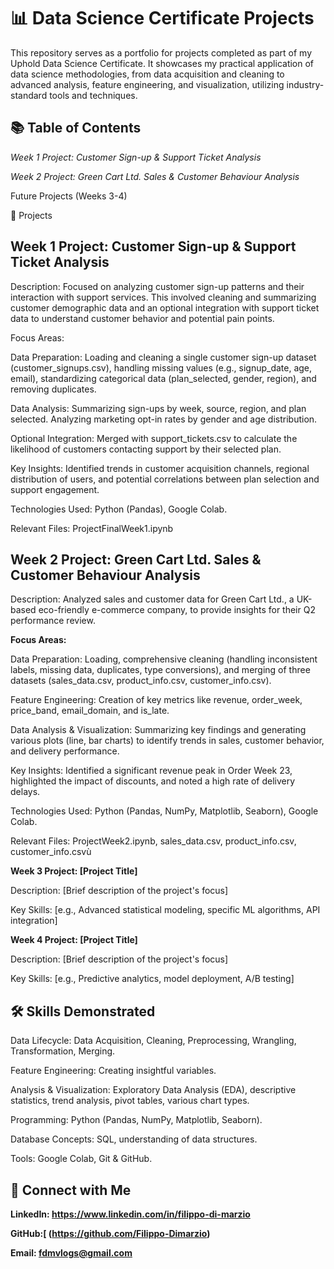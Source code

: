 # 📊 Data Science Certificate Projects
This repository serves as a portfolio for projects completed as part of my Uphold Data Science Certificate. It showcases my practical application of data science methodologies, from data acquisition and cleaning to advanced analysis, feature engineering, and visualization, utilizing industry-standard tools and techniques.

## 📚 Table of Contents
*Week 1 Project: Customer Sign-up & Support Ticket Analysis*

*Week 2 Project: Green Cart Ltd. Sales & Customer Behaviour Analysis*

Future Projects (Weeks 3-4)

🚀 Projects
## Week 1 Project: Customer Sign-up & Support Ticket Analysis

Description: Focused on analyzing customer sign-up patterns and their interaction with support services. This involved cleaning and summarizing customer demographic data and an optional integration with support ticket data to understand customer behavior and potential pain points.

Focus Areas:

Data Preparation: Loading and cleaning a single customer sign-up dataset (customer_signups.csv), handling missing values (e.g., signup_date, age, email), standardizing categorical data (plan_selected, gender, region), and removing duplicates.

Data Analysis: Summarizing sign-ups by week, source, region, and plan selected. Analyzing marketing opt-in rates by gender and age distribution.

Optional Integration: Merged with support_tickets.csv to calculate the likelihood of customers contacting support by their selected plan.

Key Insights: Identified trends in customer acquisition channels, regional distribution of users, and potential correlations between plan selection and support engagement.

Technologies Used: Python (Pandas), Google Colab.

Relevant Files: ProjectFinalWeek1.ipynb

## Week 2 Project: Green Cart Ltd. Sales & Customer Behaviour Analysis

Description: Analyzed sales and customer data for Green Cart Ltd., a UK-based eco-friendly e-commerce company, to provide insights for their Q2 performance review.

**Focus Areas:**

Data Preparation: Loading, comprehensive cleaning (handling inconsistent labels, missing data, duplicates, type conversions), and merging of three datasets (sales_data.csv, product_info.csv, customer_info.csv).

Feature Engineering: Creation of key metrics like revenue, order_week, price_band, email_domain, and is_late.

Data Analysis & Visualization: Summarizing key findings and generating various plots (line, bar charts) to identify trends in sales, customer behavior, and delivery performance.

Key Insights: Identified a significant revenue peak in Order Week 23, highlighted the impact of discounts, and noted a high rate of delivery delays.

Technologies Used: Python (Pandas, NumPy, Matplotlib, Seaborn), Google Colab.

Relevant Files: ProjectWeek2.ipynb, sales_data.csv, product_info.csv, customer_info.csvù


**Week 3 Project: [Project Title]**

Description: [Brief description of the project's focus]

Key Skills: [e.g., Advanced statistical modeling, specific ML algorithms, API integration]

**Week 4 Project: [Project Title]**

Description: [Brief description of the project's focus]

Key Skills: [e.g., Predictive analytics, model deployment, A/B testing]


## 🛠️ Skills Demonstrated

Data Lifecycle: Data Acquisition, Cleaning, Preprocessing, Wrangling, Transformation, Merging.

Feature Engineering: Creating insightful variables.

Analysis & Visualization: Exploratory Data Analysis (EDA), descriptive statistics, trend analysis, pivot tables, various chart types.

Programming: Python (Pandas, NumPy, Matplotlib, Seaborn).

Database Concepts: SQL, understanding of data structures.

Tools: Google Colab, Git & GitHub.

## 📧 Connect with Me

**LinkedIn: https://www.linkedin.com/in/filippo-di-marzio**

**GitHub:[ (https://github.com/Filippo-Dimarzio)**

**Email: fdmvlogs@gmail.com**
